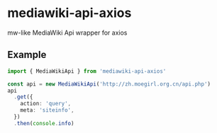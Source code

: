 # mediawiki-api-axios

mw-like MediaWiki Api wrapper for axios

## Example

```ts
import { MediaWikiApi } from 'mediawiki-api-axios'

const api = new MediaWikiApi('http://zh.moegirl.org.cn/api.php')
api
  .get({
    action: 'query',
    meta: 'siteinfo',
  })
  .then(console.info)
```
